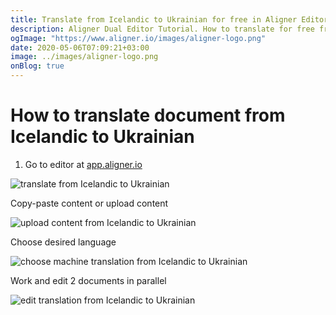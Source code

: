 ```yaml
---
title: Translate from Icelandic to Ukrainian for free in Aligner Editor
description: Aligner Dual Editor Tutorial. How to translate for free from Icelandic to Ukrainian. Aligner is multilingual document management platform. 
ogImage: "https://www.aligner.io/images/aligner-logo.png"
date: 2020-05-06T07:09:21+03:00
image: ../images/aligner-logo.png
onBlog: true
---
```


# How to translate document from Icelandic to Ukrainian

1. Go to editor at [app.aligner.io](https://app.aligner.io "Aligner App web page")

![translate from Icelandic to Ukrainian](../aligner-blank-editor.png "translate from Icelandic to Ukrainian")

Copy-paste content or upload content

![upload content from Icelandic to Ukrainian](../aligner-uploaded-document.png "upload content from Icelandic to Ukrainian")

Choose desired language

![choose machine translation from Icelandic to Ukrainian](../aligner-language-dropdown.png "choose machine translation from Icelandic to Ukrainian")

Work and edit 2 documents in parallel

![edit translation from Icelandic to Ukrainian](../aligner-double-sitded-editor.png "edit translation from Icelandic to Ukrainian")

